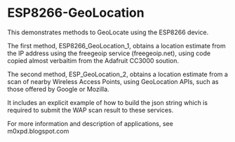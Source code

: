 # ESP8266-GeoLocation
This demonstrates methods to GeoLocate using the ESP8266 device.

The first method, ESP8266_GeoLocation_1, obtains a location estimate from the IP address using the freegeoip service (freegeoip.net), 
using code copied almost verbaitim from the Adafruit CC3000 soution.

The second method, ESP_GeoLocation_2, obtains a location estimate from a scan of nearby Wireless Access Points, using GeoLocation APIs,
such as those offered by Google or Mozilla. 

It includes an explicit example of how to build the json string which is required to submit the WAP scan result to these services.

For more information and description of applications, see m0xpd.blogspot.com
